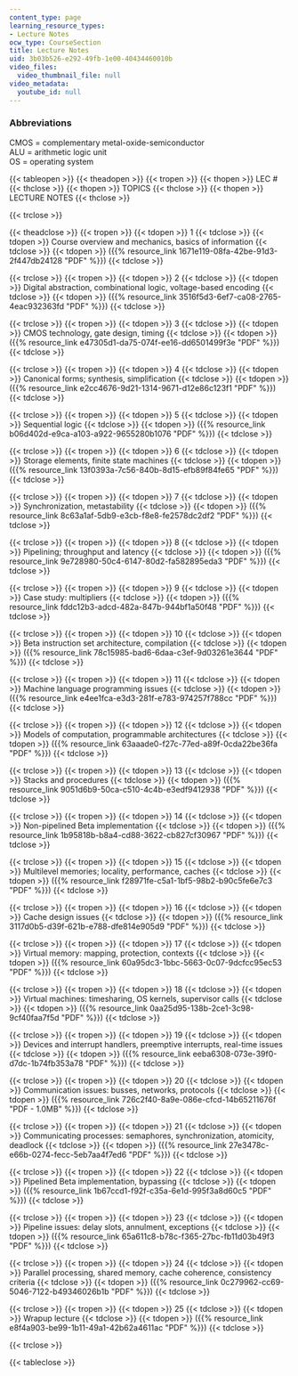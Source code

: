 ```yaml
---
content_type: page
learning_resource_types:
- Lecture Notes
ocw_type: CourseSection
title: Lecture Notes
uid: 3b03b526-e292-49fb-1e00-40434460010b
video_files:
  video_thumbnail_file: null
video_metadata:
  youtube_id: null
---
```


### Abbreviations

CMOS = complementary metal-oxide-semiconductor  
ALU = arithmetic logic unit  
OS = operating system

{{< tableopen >}}
{{< theadopen >}}
{{< tropen >}}
{{< thopen >}}
LEC #
{{< thclose >}}
{{< thopen >}}
TOPICS
{{< thclose >}}
{{< thopen >}}
LECTURE NOTES
{{< thclose >}}

{{< trclose >}}

{{< theadclose >}}
{{< tropen >}}
{{< tdopen >}}
1
{{< tdclose >}}
{{< tdopen >}}
Course overview and mechanics, basics of information
{{< tdclose >}}
{{< tdopen >}}
({{% resource_link 1671e119-08fa-42be-91d3-2f447db24128 "PDF" %}})
{{< tdclose >}}

{{< trclose >}}
{{< tropen >}}
{{< tdopen >}}
2
{{< tdclose >}}
{{< tdopen >}}
Digital abstraction, combinational logic, voltage-based encoding
{{< tdclose >}}
{{< tdopen >}}
({{% resource_link 3516f5d3-6ef7-ca08-2765-4eac932363fd "PDF" %}})
{{< tdclose >}}

{{< trclose >}}
{{< tropen >}}
{{< tdopen >}}
3
{{< tdclose >}}
{{< tdopen >}}
CMOS technology, gate design, timing
{{< tdclose >}}
{{< tdopen >}}
({{% resource_link e47305d1-da75-074f-ee16-dd6501499f3e "PDF" %}})
{{< tdclose >}}

{{< trclose >}}
{{< tropen >}}
{{< tdopen >}}
4
{{< tdclose >}}
{{< tdopen >}}
Canonical forms; synthesis, simplification
{{< tdclose >}}
{{< tdopen >}}
({{% resource_link e2cc4676-9d21-1314-9671-d12e86c123f1 "PDF" %}})
{{< tdclose >}}

{{< trclose >}}
{{< tropen >}}
{{< tdopen >}}
5
{{< tdclose >}}
{{< tdopen >}}
Sequential logic
{{< tdclose >}}
{{< tdopen >}}
({{% resource_link b06d402d-e9ca-a103-a922-9655280b1076 "PDF" %}})
{{< tdclose >}}

{{< trclose >}}
{{< tropen >}}
{{< tdopen >}}
6
{{< tdclose >}}
{{< tdopen >}}
Storage elements, finite state machines
{{< tdclose >}}
{{< tdopen >}}
({{% resource_link 13f0393a-7c56-840b-8d15-efb89f84fe65 "PDF" %}})
{{< tdclose >}}

{{< trclose >}}
{{< tropen >}}
{{< tdopen >}}
7
{{< tdclose >}}
{{< tdopen >}}
Synchronization, metastability
{{< tdclose >}}
{{< tdopen >}}
({{% resource_link 8c63a1af-5db9-e3cb-f8e8-fe2578dc2df2 "PDF" %}})
{{< tdclose >}}

{{< trclose >}}
{{< tropen >}}
{{< tdopen >}}
8
{{< tdclose >}}
{{< tdopen >}}
Pipelining; throughput and latency
{{< tdclose >}}
{{< tdopen >}}
({{% resource_link 9e728980-50c4-6147-80d2-fa582895eda3 "PDF" %}})
{{< tdclose >}}

{{< trclose >}}
{{< tropen >}}
{{< tdopen >}}
9
{{< tdclose >}}
{{< tdopen >}}
Case study: multipliers
{{< tdclose >}}
{{< tdopen >}}
({{% resource_link fddc12b3-adcd-482a-847b-944bf1a50f48 "PDF" %}})
{{< tdclose >}}

{{< trclose >}}
{{< tropen >}}
{{< tdopen >}}
10
{{< tdclose >}}
{{< tdopen >}}
Beta instruction set architecture, compilation
{{< tdclose >}}
{{< tdopen >}}
({{% resource_link 78c15985-bad6-6daa-c3ef-9d03261e3644 "PDF" %}})
{{< tdclose >}}

{{< trclose >}}
{{< tropen >}}
{{< tdopen >}}
11
{{< tdclose >}}
{{< tdopen >}}
Machine language programming issues
{{< tdclose >}}
{{< tdopen >}}
({{% resource_link e4ee1fca-e3d3-281f-e783-974257f788cc "PDF" %}})
{{< tdclose >}}

{{< trclose >}}
{{< tropen >}}
{{< tdopen >}}
12
{{< tdclose >}}
{{< tdopen >}}
Models of computation, programmable architectures
{{< tdclose >}}
{{< tdopen >}}
({{% resource_link 63aaade0-f27c-77ed-a89f-0cda22be36fa "PDF" %}})
{{< tdclose >}}

{{< trclose >}}
{{< tropen >}}
{{< tdopen >}}
13
{{< tdclose >}}
{{< tdopen >}}
Stacks and procedures
{{< tdclose >}}
{{< tdopen >}}
({{% resource_link 9051d6b9-50ca-c510-4c4b-e3edf9412938 "PDF" %}})
{{< tdclose >}}

{{< trclose >}}
{{< tropen >}}
{{< tdopen >}}
14
{{< tdclose >}}
{{< tdopen >}}
Non-pipelined Beta implementation
{{< tdclose >}}
{{< tdopen >}}
({{% resource_link 1b95818b-b8a4-cd88-3622-cb827cf30967 "PDF" %}})
{{< tdclose >}}

{{< trclose >}}
{{< tropen >}}
{{< tdopen >}}
15
{{< tdclose >}}
{{< tdopen >}}
Multilevel memories; locality, performance, caches
{{< tdclose >}}
{{< tdopen >}}
({{% resource_link f28971fe-c5a1-1bf5-98b2-b90c5fe6e7c3 "PDF" %}})
{{< tdclose >}}

{{< trclose >}}
{{< tropen >}}
{{< tdopen >}}
16
{{< tdclose >}}
{{< tdopen >}}
Cache design issues
{{< tdclose >}}
{{< tdopen >}}
({{% resource_link 3117d0b5-d39f-621b-e788-dfe814e905d9 "PDF" %}})
{{< tdclose >}}

{{< trclose >}}
{{< tropen >}}
{{< tdopen >}}
17
{{< tdclose >}}
{{< tdopen >}}
Virtual memory: mapping, protection, contexts
{{< tdclose >}}
{{< tdopen >}}
({{% resource_link 60a95dc3-1bbc-5663-0c07-9dcfcc95ec53 "PDF" %}})
{{< tdclose >}}

{{< trclose >}}
{{< tropen >}}
{{< tdopen >}}
18
{{< tdclose >}}
{{< tdopen >}}
Virtual machines: timesharing, OS kernels, supervisor calls
{{< tdclose >}}
{{< tdopen >}}
({{% resource_link 0aa25d95-138b-2ce1-3c98-9cf40faa7f5d "PDF" %}})
{{< tdclose >}}

{{< trclose >}}
{{< tropen >}}
{{< tdopen >}}
19
{{< tdclose >}}
{{< tdopen >}}
Devices and interrupt handlers, preemptive interrupts, real-time issues
{{< tdclose >}}
{{< tdopen >}}
({{% resource_link eeba6308-073e-39f0-d7dc-1b74fb353a78 "PDF" %}})
{{< tdclose >}}

{{< trclose >}}
{{< tropen >}}
{{< tdopen >}}
20
{{< tdclose >}}
{{< tdopen >}}
Communication issues: busses, networks, protocols
{{< tdclose >}}
{{< tdopen >}}
({{% resource_link 726c2f40-8a9e-086e-cfcd-14b65211676f "PDF - 1.0MB" %}})
{{< tdclose >}}

{{< trclose >}}
{{< tropen >}}
{{< tdopen >}}
21
{{< tdclose >}}
{{< tdopen >}}
Communicating processes: semaphores, synchronization, atomicity, deadlock
{{< tdclose >}}
{{< tdopen >}}
({{% resource_link 27e3478c-e66b-0274-fecc-5eb7aa4f7ed6 "PDF" %}})
{{< tdclose >}}

{{< trclose >}}
{{< tropen >}}
{{< tdopen >}}
22
{{< tdclose >}}
{{< tdopen >}}
Pipelined Beta implementation, bypassing
{{< tdclose >}}
{{< tdopen >}}
({{% resource_link 1b67ccd1-f92f-c35a-6e1d-995f3a8d60c5 "PDF" %}})
{{< tdclose >}}

{{< trclose >}}
{{< tropen >}}
{{< tdopen >}}
23
{{< tdclose >}}
{{< tdopen >}}
Pipeline issues: delay slots, annulment, exceptions
{{< tdclose >}}
{{< tdopen >}}
({{% resource_link 65a611c8-b78c-f365-27bc-fb11d03b49f3 "PDF" %}})
{{< tdclose >}}

{{< trclose >}}
{{< tropen >}}
{{< tdopen >}}
24
{{< tdclose >}}
{{< tdopen >}}
Parallel processing, shared memory, cache coherence, consistency criteria
{{< tdclose >}}
{{< tdopen >}}
({{% resource_link 0c279962-cc69-5046-7122-b49346026b1b "PDF" %}})
{{< tdclose >}}

{{< trclose >}}
{{< tropen >}}
{{< tdopen >}}
25
{{< tdclose >}}
{{< tdopen >}}
Wrapup lecture
{{< tdclose >}}
{{< tdopen >}}
({{% resource_link e8f4a903-be99-1b11-49a1-42b62a4611ac "PDF" %}})
{{< tdclose >}}

{{< trclose >}}

{{< tableclose >}}